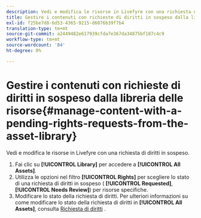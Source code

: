 ```yaml
---
description: Vedi e modifica le risorse in Livefyre con una richiesta di diritti in sospeso.
title: Gestire i contenuti con richieste di diritti in sospeso dalla libreria delle risorse
exl-id: f25be7d8-6d53-4365-9215-d6076b39f7b4
translation-type: tm+mt
source-git-commit: a2449482e617939cfda7e367da34875bf187c4c9
workflow-type: tm+mt
source-wordcount: '84'
ht-degree: 0%

---
```


# Gestire i contenuti con richieste di diritti in sospeso dalla libreria delle risorse{#manage-content-with-a-pending-rights-requests-from-the-asset-library}

Vedi e modifica le risorse in Livefyre con una richiesta di diritti in sospeso.

1. Fai clic su **[!UICONTROL Library]** per accedere a **[!UICONTROL All Assets]**.
1. Utilizza le opzioni nel filtro **[!UICONTROL Rights]** per scegliere lo stato di una richiesta di diritti in sospeso ( **[!UICONTROL Requested]**, **[!UICONTROL Needs Review]**) per risorse specifiche.
1. Modificare lo stato della richiesta di diritti. Per ulteriori informazioni su come modificare lo stato della richiesta di diritti in **[!UICONTROL All Assets]**, consulta [Richiesta di diritti](../c-how-requesting-rights-works/c-how-requesting-rights-works.md#c_how_requesting_rights_works) .
